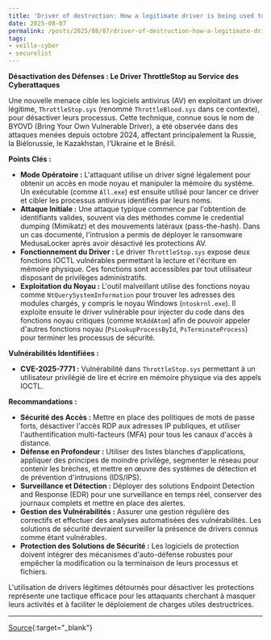 ```yaml
---
title: 'Driver of destruction: How a legitimate driver is being used to take down AV processes'
date: 2025-08-07
permalink: /posts/2025/08/07/driver-of-destruction-how-a-legitimate-driver-is-being-used-to-take-down-av-processes/
tags:
- veille-cyber
- securelist
---
```

**Désactivation des Défenses : Le Driver ThrottleStop au Service des Cyberattaques**

Une nouvelle menace cible les logiciels antivirus (AV) en exploitant un driver légitime, `ThrottleStop.sys` (renommé `ThrottleBlood.sys` dans ce contexte), pour désactiver leurs processus. Cette technique, connue sous le nom de BYOVD (Bring Your Own Vulnerable Driver), a été observée dans des attaques menées depuis octobre 2024, affectant principalement la Russie, la Biélorussie, le Kazakhstan, l'Ukraine et le Brésil.

**Points Clés :**

*   **Mode Opératoire :** L'attaquant utilise un driver signé légalement pour obtenir un accès en mode noyau et manipuler la mémoire du système. Un exécutable (comme `All.exe`) est ensuite utilisé pour lancer ce driver et cibler les processus antivirus identifiés par leurs noms.
*   **Attaque Initiale :** Une attaque typique commence par l'obtention de identifiants valides, souvent via des méthodes comme le credential dumping (Mimikatz) et des mouvements latéraux (pass-the-hash). Dans un cas documenté, l'intrusion a permis de déployer le ransomware MedusaLocker après avoir désactivé les protections AV.
*   **Fonctionnement du Driver :** Le driver `ThrottleStop.sys` expose deux fonctions IOCTL vulnérables permettant la lecture et l'écriture en mémoire physique. Ces fonctions sont accessibles par tout utilisateur disposant de privilèges administratifs.
*   **Exploitation du Noyau :** L'outil malveillant utilise des fonctions noyau comme `NtQuerySystemInformation` pour trouver les adresses des modules chargés, y compris le noyau Windows (`ntoskrnl.exe`). Il exploite ensuite le driver vulnérable pour injecter du code dans des fonctions noyau critiques (comme `NtAddAtom`) afin de pouvoir appeler d'autres fonctions noyau (`PsLookupProcessById`, `PsTerminateProcess`) pour terminer les processus de sécurité.

**Vulnérabilités Identifiées :**

*   **CVE-2025-7771 :** Vulnérabilité dans `ThrottleStop.sys` permettant à un utilisateur privilégié de lire et écrire en mémoire physique via des appels IOCTL.

**Recommandations :**

*   **Sécurité des Accès :** Mettre en place des politiques de mots de passe forts, désactiver l'accès RDP aux adresses IP publiques, et utiliser l'authentification multi-facteurs (MFA) pour tous les canaux d'accès à distance.
*   **Défense en Profondeur :** Utiliser des listes blanches d'applications, appliquer des principes de moindre privilège, segmenter le réseau pour contenir les brèches, et mettre en œuvre des systèmes de détection et de prévention d'intrusions (IDS/IPS).
*   **Surveillance et Détection :** Déployer des solutions Endpoint Detection and Response (EDR) pour une surveillance en temps réel, conserver des journaux complets et mettre en place des alertes.
*   **Gestion des Vulnérabilités :** Assurer une gestion régulière des correctifs et effectuer des analyses automatisées des vulnérabilités. Les solutions de sécurité devraient surveiller la présence de drivers connus comme étant vulnérables.
*   **Protection des Solutions de Sécurité :** Les logiciels de protection doivent intégrer des mécanismes d'auto-défense robustes pour empêcher la modification ou la terminaison de leurs processus et fichiers.

L'utilisation de drivers légitimes détournés pour désactiver les protections représente une tactique efficace pour les attaquants cherchant à masquer leurs activités et à faciliter le déploiement de charges utiles destructrices.

---
[Source](https://securelist.com/av-killer-exploiting-throttlestop-sys/117026/){:target="_blank"}
